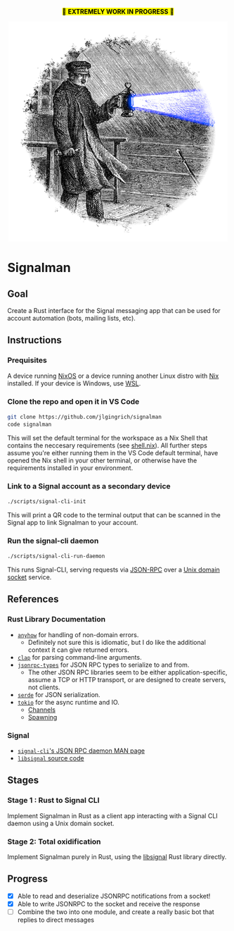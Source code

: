 <p align="center">
    <mark>🚨 <b>EXTREMELY WORK IN PROGRESS</b> 🚨</mark>
</p>
<p align="center">
    <img width=500px height=500px src="image.png" alt="A railway signalman holding a lantern shining a blue light into a fog">
</p>

# Signalman

## Goal

Create a Rust interface for the Signal messaging app that can be used for account automation (bots, mailing lists, etc).

## Instructions

### Prequisites

A device running [NixOS](https://nixos.org/download/#nixos-iso) or a device running another Linux distro with [Nix](https://nixos.org/download/#nix-install-linux) installed. If your device is Windows, use [WSL](https://learn.microsoft.com/en-us/windows/wsl/install).

### Clone the repo and open it in VS Code

```bash
git clone https://github.com/jlgingrich/signalman
code signalman
```

This will set the default terminal for the workspace as a Nix Shell that contains the neccesary requirements (see [shell.nix](./shell.nix)). All further steps assume you're either running them in the VS Code default terminal, have opened the Nix shell in your other terminal, or otherwise have the requirements installed in your environment.

### Link to a Signal account as a secondary device

```bash
./scripts/signal-cli-init
```

This will print a QR code to the terminal output that can be scanned in the Signal app to link Signalman to your account.

### Run the signal-cli daemon

```bash
./scripts/signal-cli-run-daemon
```

This runs Signal-CLI, serving requests via [JSON-RPC](https://www.jsonrpc.org/specification) over a [Unix domain socket](https://emmanuelbosquet.com/2022/whatsaunixsocket/) service.

## References

### Rust Library Documentation

- [`anyhow`](https://docs.rs/anyhow/latest/anyhow/) for handling of non-domain errors.
  - Definitely not sure this is idiomatic, but I do like the additional context it can give returned errors.
- [`clap`](https://kbknapp.github.io/clap-rs/clap/index.html) for parsing command-line arguments.
- [`jsonrpc-types`](https://lib.rs/crates/jrpc-types) for JSON RPC types to serialize to and from.
  - The other JSON RPC libraries seem to be either application-specific, assume a TCP or HTTP transport, or are designed to create servers, not clients.
- [`serde`](https://docs.rs/serde_json/latest/serde_json/index.html) for JSON serialization.
- [`tokio`](https://docs.rs/tokio/latest/tokio/index.html) for the async runtime and IO.
  - [Channels](https://tokio.rs/tokio/tutorial/channels)
  - [Spawning](https://tokio.rs/tokio/tutorial/spawning)

### Signal

- [`signal-cli`'s JSON RPC daemon MAN page](https://github.com/AsamK/signal-cli/blob/master/man/signal-cli-jsonrpc.5.adoc)
- [`libsignal` source code](https://github.com/signalapp/libsignal)

## Stages

### Stage 1 : Rust to Signal CLI

Implement Signalman in Rust as a client app interacting with a Signal CLI daemon using a Unix domain socket.

### Stage 2: Total oxidification

Implement Signalman purely in Rust, using the [libsignal](https://github.com/signalapp/libsignal) Rust library directly.

## Progress

- [x] Able to read and deserialize JSONRPC notifications from a socket!
- [x] Able to write JSONRPC to the socket and receive the response
- [ ] Combine the two into one module, and create a really basic bot that replies to direct messages
